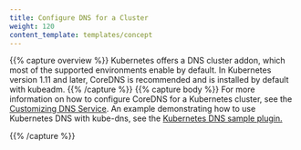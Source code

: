 ```yaml
---
title: Configure DNS for a Cluster
weight: 120
content_template: templates/concept
---
```


{{% capture overview %}}
Kubernetes offers a DNS cluster addon, which most of the supported environments enable by default. In Kubernetes version 1.11 and later, CoreDNS is recommended and is installed by default with kubeadm.
{{% /capture %}}
{{% capture body %}}
For more information on how to configure CoreDNS for a Kubernetes cluster, see the [Customizing DNS Service](https://kubernetes.io/docs/tasks/administer-cluster/dns-custom-nameservers/). An example demonstrating how to use Kubernetes DNS with kube-dns, see the [Kubernetes DNS sample plugin.](https://github.com/kubernetes/examples/tree/master/staging/cluster-dns)

{{% /capture %}}
